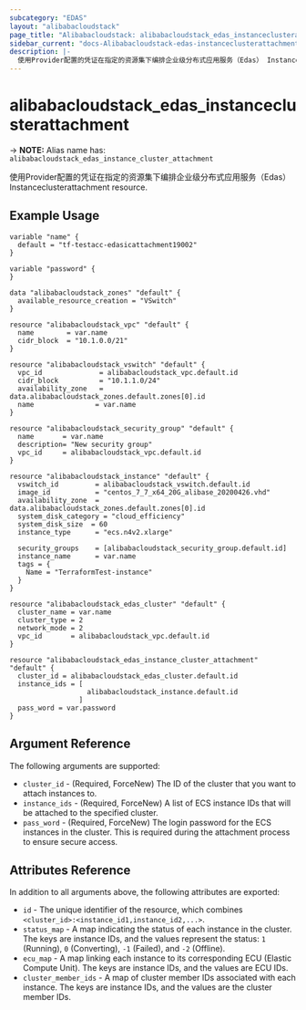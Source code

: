 ```yaml
---
subcategory: "EDAS"
layout: "alibabacloudstack"
page_title: "Alibabacloudstack: alibabacloudstack_edas_instanceclusterattachment"
sidebar_current: "docs-Alibabacloudstack-edas-instanceclusterattachment"
description: |- 
  使用Provider配置的凭证在指定的资源集下编排企业级分布式应用服务（Edas） Instanceclusterattachment resource.
---
```


# alibabacloudstack_edas_instanceclusterattachment
-> **NOTE:** Alias name has: `alibabacloudstack_edas_instance_cluster_attachment`

使用Provider配置的凭证在指定的资源集下编排企业级分布式应用服务（Edas） Instanceclusterattachment resource.

## Example Usage

```hcl
variable "name" {
  default = "tf-testacc-edasicattachment19002"
}

variable "password" {
}

data "alibabacloudstack_zones" "default" {
  available_resource_creation = "VSwitch"
} 

resource "alibabacloudstack_vpc" "default" {
  name        = var.name
  cidr_block  = "10.1.0.0/21"
}

resource "alibabacloudstack_vswitch" "default" {
  vpc_id              = alibabacloudstack_vpc.default.id
  cidr_block          = "10.1.1.0/24"
  availability_zone   = data.alibabacloudstack_zones.default.zones[0].id
  name               = var.name
}

resource "alibabacloudstack_security_group" "default" {
  name       = var.name
  description= "New security group"
  vpc_id     = alibabacloudstack_vpc.default.id
}

resource "alibabacloudstack_instance" "default" {
  vswitch_id         = alibabacloudstack_vswitch.default.id
  image_id           = "centos_7_7_x64_20G_alibase_20200426.vhd"
  availability_zone  = data.alibabacloudstack_zones.default.zones[0].id
  system_disk_category = "cloud_efficiency"
  system_disk_size  = 60
  instance_type      = "ecs.n4v2.xlarge"

  security_groups    = [alibabacloudstack_security_group.default.id]
  instance_name      = var.name
  tags = {
    Name = "TerraformTest-instance"
  }
}

resource "alibabacloudstack_edas_cluster" "default" {
  cluster_name = var.name
  cluster_type = 2
  network_mode = 2
  vpc_id       = alibabacloudstack_vpc.default.id
}

resource "alibabacloudstack_edas_instance_cluster_attachment" "default" {
  cluster_id = alibabacloudstack_edas_cluster.default.id
  instance_ids = [
                   alibabacloudstack_instance.default.id
                 ]
  pass_word = var.password
}
```

## Argument Reference

The following arguments are supported:

* `cluster_id` - (Required, ForceNew) The ID of the cluster that you want to attach instances to.
* `instance_ids` - (Required, ForceNew) A list of ECS instance IDs that will be attached to the specified cluster.
* `pass_word` - (Required, ForceNew) The login password for the ECS instances in the cluster. This is required during the attachment process to ensure secure access.

## Attributes Reference

In addition to all arguments above, the following attributes are exported:

* `id` - The unique identifier of the resource, which combines `<cluster_id>:<instance_id1,instance_id2,...>`.
* `status_map` - A map indicating the status of each instance in the cluster. The keys are instance IDs, and the values represent the status: `1` (Running), `0` (Converting), `-1` (Failed), and `-2` (Offline).
* `ecu_map` - A map linking each instance to its corresponding ECU (Elastic Compute Unit). The keys are instance IDs, and the values are ECU IDs.
* `cluster_member_ids` - A map of cluster member IDs associated with each instance. The keys are instance IDs, and the values are the cluster member IDs.